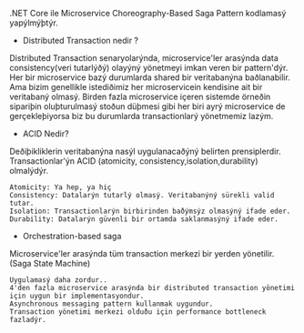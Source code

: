 .NET Core ile Microservice Choreography-Based Saga Pattern kodlamasý yapýlmýþtýr.

- Distributed Transaction nedir ?

Distributed Transaction senaryolarýnda, microservice'ler arasýnda data consistency(veri tutarlýðý) olayýný yönetmeyi imkan veren bir pattern'dýr. Her bir microservice bazý durumlarda shared bir veritabanýna baðlanabilir. Ama bizim genellikle istediðimiz her microservicein kendisine ait bir veritabaný olmasý. Birden fazla microservice içeren sistemde örneðin sipariþin oluþturulmasý stoðun düþmesi gibi her biri ayrý microservice de gerçekleþiyorsa biz bu durumlarda transactionlarý yönetmemiz lazým.

- ACID Nedir?

Deðiþikliklerin veritabanýna nasýl uygulanacaðýný belirten prensiplerdir. Transactionlar'ýn ACID (atomicity, consistency,isolation,durability) olmalýdýr.

	Atomicity: Ya hep, ya hiç
	Consistency: Datalarýn tutarlý olmasý. Veritabanýný sürekli valid tutar.
	Isolation: Transactionlarýn birbirinden baðýmsýz olmasýný ifade eder.
	Durability: Datalarýn güvenli bir ortamda saklanmasýný ifade eder.

- Orchestration-based saga

Microservice'ler arasýnda tüm transaction merkezi bir yerden yönetilir. (Saga State Machine)

	Uygulamasý daha zordur.. 
	4'den fazla microservice arasýnda bir distributed transaction yönetimi için uygun bir implementasyondur.
	Asynchronous messaging pattern kullanmak uygundur.
	Transaction yönetimi merkezi olduðu için performance bottleneck fazladýr.
